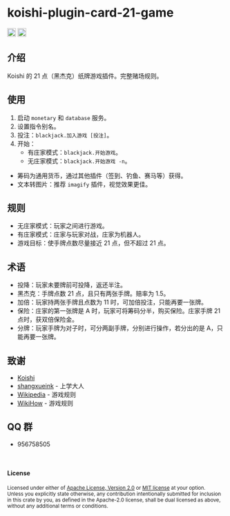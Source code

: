 # koishi-plugin-card-21-game

[<img alt="github" src="https://img.shields.io/badge/github-araea/card_21_game-8da0cb?style=for-the-badge&labelColor=555555&logo=github" height="20">](https://github.com/araea/koishi-plugin-card-21-game)
[<img alt="npm" src="https://img.shields.io/npm/v/koishi-plugin-card-21-game.svg?style=for-the-badge&color=fc8d62&logo=npm" height="20">](https://www.npmjs.com/package/koishi-plugin-card-21-game)

## 介绍

Koishi 的 21 点（黑杰克）纸牌游戏插件。完整赌场规则。

## 使用

1. 启动 `monetary` 和 `database` 服务。
2. 设置指令别名。
3. 投注：`blackjack.加入游戏 [投注]`。
4. 开始：
   - 有庄家模式：`blackjack.开始游戏`。
   - 无庄家模式：`blackjack.开始游戏 -n`。

- 筹码为通用货币，通过其他插件（签到、钓鱼、赛马等）获得。
- 文本转图片：推荐 `imagify` 插件，视觉效果更佳。

## 规则

- 无庄家模式：玩家之间进行游戏。
- 有庄家模式：庄家与玩家对战，庄家为机器人。
- 游戏目标：使手牌点数尽量接近 21 点，但不超过 21 点。

## 术语

- 投降：玩家未要牌前可投降，返还半注。
- 黑杰克：手牌点数 21 点，且只有两张手牌。赔率为 1.5。
- 加倍：玩家持两张手牌且点数为 11 时，可加倍投注，只能再要一张牌。
- 保险：庄家的第一张牌是 A 时，玩家可将筹码分半，购买保险。庄家手牌 21 点时，获双倍保险金。
- 分牌：玩家手牌为对子时，可分两副手牌，分别进行操作，若分出的是 A，只能再要一张牌。

## 致谢

* [Koishi](https://koishi.chat/)
* [shangxueink](https://github.com/araea/koishi-plugin-message-counter/pull/11) - 上学大人
* [Wikipedia](https://zh.wikipedia.org/wiki/%E4%BA%8C%E5%8D%81%E4%B8%80%E9%BB%9E) - 游戏规则
* [WikiHow](https://zh.wikihow.com/%E7%8E%A921%E7%82%B9) - 游戏规则

## QQ 群

- 956758505

<br>

#### License

<sup>
Licensed under either of <a href="../ds-r-c/LICENSE-APACHE">Apache License, Version
2.0</a> or <a href="../ds-r-c/LICENSE-MIT">MIT license</a> at your option.
</sup>

<br>

<sub>
Unless you explicitly state otherwise, any contribution intentionally submitted
for inclusion in this crate by you, as defined in the Apache-2.0 license, shall
be dual licensed as above, without any additional terms or conditions.
</sub>


